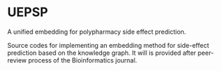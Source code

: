 # UEPSP
A unified embedding for polypharmacy side effect prediction.

Source codes for implementing an embedding method for side-effect prediction based on the knowledge graph.
It will is provided after peer-review process of the Bioinformatics journal.
